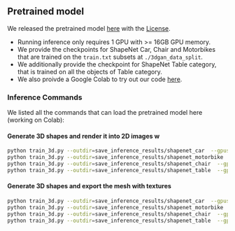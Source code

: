 

## Pretrained model

We released the pretrained model [here](https://huggingface.co/JunGaoNVIDIA/get3d-ckpt/tree/main) with the [License](https://creativecommons.org/licenses/by-nc-sa/4.0/).

- Running inference only requires 1 GPU with >= 16GB GPU memory. 
- We provide the checkpoints for ShapeNet Car, Chair and Motorbikes that are trained on the `train.txt` subsets at `./3dgan_data_split`.
- We additionally provide the checkpoint for ShapeNet Table category, that is trained on all the objects of Table category. 
- We also proivde a Google Colab to try out our code [here](https://colab.research.google.com/drive/1AAE4jp39rXhW2zmlNwpWkvDPULugIXfk?usp=sharing).


### Inference Commands

We listed all the commands that can load the pretrained model here (working on Colab):

#### Generate 3D shapes and render it into 2D images w
```bash
python train_3d.py --outdir=save_inference_results/shapenet_car  --gpus=1 --batch=4 --gamma=40 --data_camera_mode shapenet_car  --dmtet_scale 1.0  --use_shapenet_split 1  --one_3d_generator 1  --fp32 0 --inference_vis 1 --resume_pretrain /content/GET3D/get3d_release/shapenet_car.pt
python train_3d.py --outdir=save_inference_results/shapenet_motorbike  --gpus=1 --batch=4 --gamma=40 --data_camera_mode shapenet_motorbike  --dmtet_scale 1.0  --use_shapenet_split 1  --one_3d_generator 1  --fp32 0 --inference_vis 1 --resume_pretrain /content/GET3D/get3d_release/shapenet_motorbike.pt
python train_3d.py --outdir=save_inference_results/shapenet_chair  --gpus=1 --batch=4 --gamma=400 --data_camera_mode shapenet_chair  --dmtet_scale 0.8  --use_shapenet_split 1  --one_3d_generator 1  --fp32 0 --inference_vis 1 --resume_pretrain /content/GET3D/get3d_release/shapenet_chair.pt
python train_3d.py --outdir=save_inference_results/shapenet_table  --gpus=1 --batch=4 --gamma=400 --data_camera_mode shapenet_chair  --dmtet_scale 0.8  --use_shapenet_split 1  --one_3d_generator 1  --fp32 0 --inference_vis 1 --resume_pretrain /content/GET3D/get3d_release/shapenet_table.pt
```

#### Generate 3D shapes and export the mesh with textures
```bash
python train_3d.py --outdir=save_inference_results/shapenet_car  --gpus=1 --batch=4 --gamma=40 --data_camera_mode shapenet_car  --dmtet_scale 1.0  --use_shapenet_split 1  --one_3d_generator 1  --fp32 0 --inference_vis 1 --resume_pretrain /content/GET3D/get3d_release/shapenet_car.pt --inference_to_generate_textured_mesh 1
python train_3d.py --outdir=save_inference_results/shapenet_motorbike  --gpus=1 --batch=4 --gamma=40 --data_camera_mode shapenet_motorbike  --dmtet_scale 1.0  --use_shapenet_split 1  --one_3d_generator 1  --fp32 0 --inference_vis 1 --resume_pretrain /content/GET3D/get3d_release/shapenet_motorbike.pt --inference_to_generate_textured_mesh 1
python train_3d.py --outdir=save_inference_results/shapenet_chair  --gpus=1 --batch=4 --gamma=400 --data_camera_mode shapenet_chair  --dmtet_scale 0.8  --use_shapenet_split 1  --one_3d_generator 1  --fp32 0 --inference_vis 1 --resume_pretrain /content/GET3D/get3d_release/shapenet_chair.pt --inference_to_generate_textured_mesh 1
python train_3d.py --outdir=save_inference_results/shapenet_table  --gpus=1 --batch=4 --gamma=400 --data_camera_mode shapenet_chair  --dmtet_scale 0.8  --use_shapenet_split 1  --one_3d_generator 1  --fp32 0 --inference_vis 1 --resume_pretrain /content/GET3D/get3d_release/shapenet_table.pt --inference_to_generate_textured_mesh 1
```